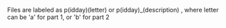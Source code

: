 Files are labeled as p(idday)(letter) or p(idday)_(description) , where letter can be 'a' for part 1, or 'b' for part 2
